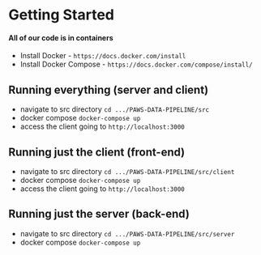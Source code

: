 # Getting Started

#### All of our code is in containers
- Install Docker - `https://docs.docker.com/install`  
- Install Docker Compose - `https://docs.docker.com/compose/install/`      

## Running everything (server and client)

- navigate to src directory `cd .../PAWS-DATA-PIPELINE/src`
- docker compose `docker-compose up`
- access the client going to `http://localhost:3000`

## Running just the client (front-end)

- navigate to src directory `cd .../PAWS-DATA-PIPELINE/src/client`
- docker compose `docker-compose up`
- access the client going to `http://localhost:3000`

## Running just the server (back-end)

- navigate to src directory `cd .../PAWS-DATA-PIPELINE/src/server`
- docker compose `docker-compose up`